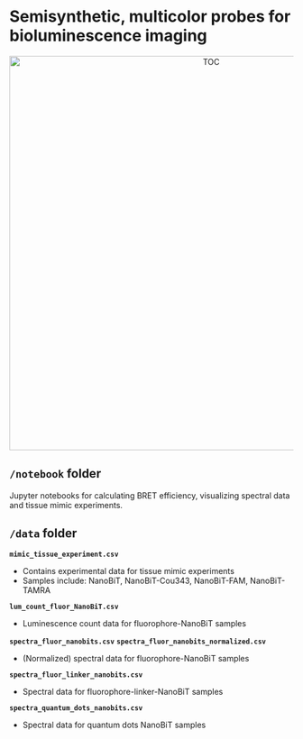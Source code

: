# Semisynthetic, multicolor probes for bioluminescence imaging

<div align="center">
  <img src="TOC_gif.gif" alt="TOC" width="700"/>
</div>

## `/notebook` folder

Jupyter notebooks for calculating BRET efficiency, visualizing spectral data and tissue mimic experiments.

## `/data` folder

**`mimic_tissue_experiment.csv`** 
- Contains experimental data for tissue mimic experiments
- Samples include: NanoBiT, NanoBiT-Cou343, NanoBiT-FAM, NanoBiT-TAMRA

**`lum_count_fluor_NanoBiT.csv`** 
- Luminescence count data for fluorophore-NanoBiT samples

**`spectra_fluor_nanobits.csv`**
**`spectra_fluor_nanobits_normalized.csv`** 
- (Normalized) spectral data for fluorophore-NanoBiT samples

**`spectra_fluor_linker_nanobits.csv`** 
- Spectral data for fluorophore-linker-NanoBiT samples

**`spectra_quantum_dots_nanobits.csv`**
- Spectral data for quantum dots NanoBiT samples


